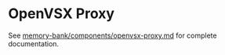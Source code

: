 # OpenVSX Proxy

See [memory-bank/components/openvsx-proxy.md](../../memory-bank/components/openvsx-proxy.md) for complete documentation.
